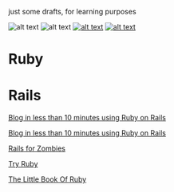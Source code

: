 just some drafts, for learning purposes

![alt text][1]
![alt text][img1]
[![alt text](http://bks4.books.google.co.uk/books?id=dyozLQAACAAJ&printsec=frontcover&img=1&zoom=1 "Title")](http://www.amazon.com/Simply-Rails-2-0-Patrick-Lenz/dp/0980455200)
[![alt text](img_simplyrails)](http://www.amazon.com/Simply-Rails-2-0-Patrick-Lenz/dp/0980455200)

Ruby
====
Rails
=====

[Blog in less than 10 minutes using Ruby on Rails](http://www.youtube.com/watch?feature=player_embedded&v=JaL9ul17kx0)

[Blog in less than 10 minutes using Ruby on Rails](http://ontwik.com/ruby/blog-in-less-than-10-minutes-using-ruby-on-rails/)


[Rails for Zombies](http://railsforzombies.org/)

[Try Ruby](http://tryruby.org)

[The Little Book Of Ruby](http://www.sapphiresteel.com/The-Little-Book-Of-Ruby)









[1]: http://bks4.books.google.co.uk/books?id=dyozLQAACAAJ&printsec=frontcover&img=1&zoom=1
[img1]: http://bks4.books.google.co.uk/books?id=dyozLQAACAAJ&printsec=frontcover&img=1&zoom=1
[img_simplyrails]: http://bks4.books.google.co.uk/books?id=dyozLQAACAAJ&printsec=frontcover&img=1&zoom=1